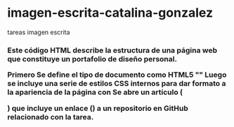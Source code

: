 # imagen-escrita-catalina-gonzalez
tareas imagen escrita
<h3>Este código HTML describe la estructura de una página web que constituye un portafolio de diseño personal.

  Primero Se define el tipo de documento como HTML5 "<!DOCTYPE html>"
  Luego se incluye una serie de estilos CSS internos para dar formato a la apariencia de la página con 
Se abre un artículo (<article>) que incluye un enlace (<a>) a un repositorio en GitHub relacionado con la tarea.
</h3>

